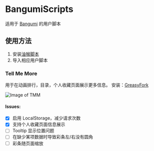 # BangumiScripts

适用于 [Bangumi](https://bgm.tv) 的用户脚本

## 使用方法

1. 安装[油猴脚本](http://tampermonkey.net/)
2. 导入相应用户脚本

### Tell Me More

用于在动画排行，目录，个人收藏页面展示更多信息。 安装：[GreasyFork](https://greasyfork.org/scripts/37629-tell-me-more)

![Image of TMM](https://ww1.sinaimg.cn/large/b53a37f8ly1fnoal41hrfj20ju03f0tf.jpg)

#### Issues:
- [x] 启用 LocalStorage，减少请求次数
- [x] 支持个人收藏页面信息展示
- [ ] Tooltip 显示位置问题
- [ ] 在缺少某项数据时导致彩条左/右没有圆角
- [ ] 彩条随页面缩放
